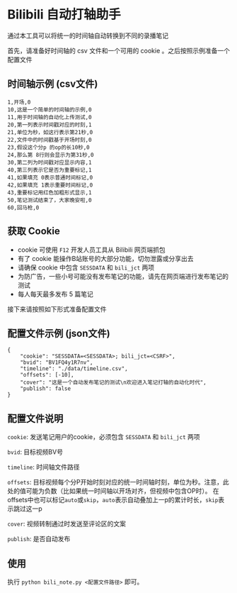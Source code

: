 # Bilibili 自动打轴助手

通过本工具可以将统一的时间轴自动转换到不同的录播笔记

首先，请准备好时间轴的 csv 文件和一个可用的 cookie 。之后按照示例准备一个配置文件

## 时间轴示例 (csv文件)

    1,开场,0
    10,这是一个简单的时间轴的示例,0
    11,用于时间轴的自动化上传测试,0
    20,第一列表示时间戳对应的时刻,1
    21,单位为秒，如这行表示第21秒,0
    22,文件中的时间戳基于开场时刻,0
    23,假设这个分p 的op的长10秒,0
    24,那么第 8行则会显示为第31秒,0
    30,第二列为时间戳对应显示内容,1
    40,第三列表示它是否为重要标记,1
    41,如果填充 0表示普通时间标记,0
    42,如果填充 1表示重要时间标记,0
    43,重要标记用红色加粗形式显示,1
    50,笔记测试结束了，大家晚安啦,0
    60,回马枪,0

## 获取 Cookie

* cookie 可使用 `F12` 开发人员工具从 Bilibili 网页端抓包
* 有了 cookie 能操作B站账号的大部分功能，切勿泄露或分享出去
* 请确保 cookie 中包含 `SESSDATA` 和 `bili_jct` 两项
* 为防广告，一些小号可能没有发布笔记的功能，请先在网页端进行发布笔记的测试
* 每人每天最多发布 5 篇笔记

接下来请按照如下形式准备配置文件

## 配置文件示例 (json文件)

    {
        "cookie": "SESSDATA=<SESSDATA>; bili_jct=<CSRF>",
        "bvid": "BV1FQ4y1R7nv",
        "timeline": "./data/timeline.csv",
        "offsets": [-10],
        "cover": "这是一个自动发布笔记的测试\n欢迎进入笔记打轴的自动化时代",
        "publish": false
    }

## 配置文件说明

`cookie`: 发送笔记用户的cookie，必须包含 `SESSDATA` 和 `bili_jct` 两项

`bvid`: 目标视频BV号

`timeline`: 时间轴文件路径

`offsets`: 目标视频每个分P开始时刻对应的统一时间轴时刻，单位为秒。注意，此处的值可能为负数（比如果统一时间轴以开场对齐，但视频中包含OP时）。
在offsets中也可以标记`auto`或`skip`，`auto`表示自动叠加上一p的累计时长，`skip`表示跳过这一p

`cover`: 视频转制通过时发送至评论区的文案

`publish`: 是否自动发布

## 使用

执行 `python bili_note.py <配置文件路径>` 即可。
